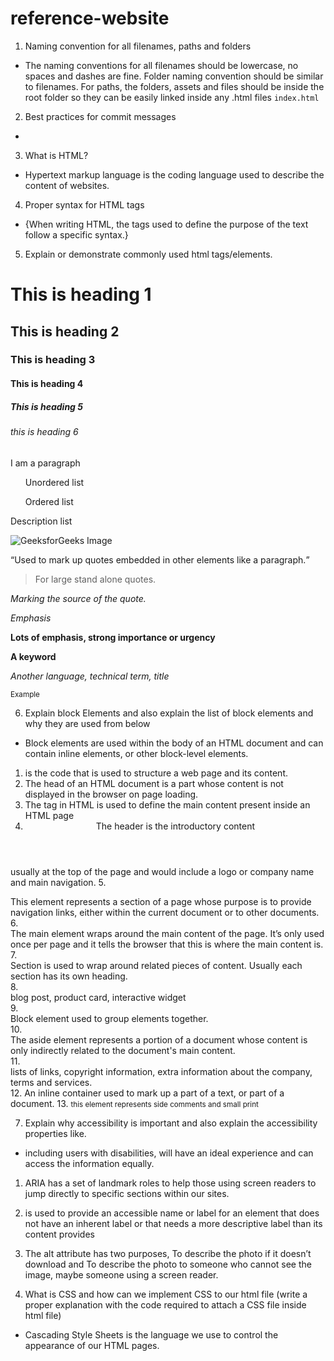 # reference-website
1. Naming convention for all filenames, paths and folders
- The naming conventions for all filenames should be lowercase, no spaces and dashes are fine. Folder naming convention should be similar to filenames. For paths, the folders, assets and files should be inside the root folder so they can be easily linked inside any .html files
    `index.html` 
2. Best practices for commit messages
- 
3. What is HTML?
- Hypertext markup language is the coding language used to describe the content of websites.
4. Proper syntax for HTML tags
-  {When writing HTML, the tags used
to define the purpose of the
text follow a specific syntax.}
5. Explain or demonstrate commonly used html tags/elements.

<h1>This is heading 1</h1>
<h2>This is heading 2</h2>
<h3>This is heading 3</h3>
<h4>This is heading 4</h4>
<h5>This is heading 5</h5>
<h6>this is heading 6</h6>

<p> I am a paragraph </p>

<ul>Unordered list</ul>

<ol>Ordered list</ol>

<dl>Description list</dl>

<img src="gfg.PNG" alt="GeeksforGeeks Image">

<q>Used to mark up quotes embedded in
other elements like a paragraph.</q>

<blockquote>For large stand alone quotes.</blockquote>

<cite>Marking the source of the quote. </cite>

<em>Emphasis</em>

<strong>Lots of emphasis, strong
importance or urgency</strong>

<b>A keyword</b>

<i>Another language, technical
term, title</i>

<small>Example</small>

6. Explain block Elements and also explain the list of block elements and why they are used from below

- Block elements are used within the body of an HTML document and can contain inline elements, or other block-level elements.

1. <html> is the code that is used to structure a web page and its content.</html>
2. <head>The head of an HTML document is a part whose content is not displayed in the browser on page loading.</head>
3. <body>The tag in HTML is used to define the main content present inside an HTML page</body>
4. <header>The header is the introductory content
usually at the top of the page and would
include a logo or company name and main
navigation.</header>
5. <nav>This element represents a section of a
page whose purpose is to provide
navigation links, either within the
current document or to other documents.</nav>
6. <main>The main element wraps around the main
content of the page. It’s only used once
per page and it tells the browser that
this is where the main content is.</main>
7. <section>Section is used to wrap around related
pieces of content. Usually each section
has its own heading.</section>
8. <article>blog post, product
card, interactive widget</article>
9. <div>Block element used to group
elements together.</div>
10. <aside>The aside element represents a portion of
a document whose content is only
indirectly related to the document's main
content.</aside>
11. <footer> lists of links, copyright information,
extra information about the company,
terms and services.</footer>
12. <span>An inline container used to mark
up a part of a text, or part of a
document.</span>
13. <small>this element represents side comments and small print</small>

7. Explain why accessibility is important and also explain the accessibility properties like.

- including users with disabilities,
will have an ideal experience and can
access the information equally.

1. <landmark-roles> ARIA has a set of landmark roles
to help those using screen readers
to jump directly to specific
sections within our sites.
2. <Aira-labels> is used to provide an accessible name or label for an element that does not have an inherent label or that needs a more descriptive label than its content provides
3. <image-alternative-texts> The alt attribute has two purposes,
To describe the photo if it doesn’t download
and To describe the photo to someone who cannot
see the image, maybe someone using a screen
reader.

8. What is CSS and how can we implement CSS to our html file (write a proper explanation with the code required to attach a CSS file inside html file)
- <what-is-CSS> Cascading Style Sheets is the
language we use to control the
appearance of our HTML pages.
<head>
<title>introduction to CSS<title>
<link rel="stylesheet" href="/css/style.css"/>
</head>

9. What is the difference between CSS property and value (write explanation and an example code.
- Properties are inside curly brackets that take the from of words like color,font weight and background color
A value is given to the property following a colon

10. Why do we use border-box property in CSS?
- border-box is used to tell the browser to account for any border and padding in the values you set for the elements width and height.

11. Explain different type of ways we can add spacing to an element
- to add an indent on a block element you use the CSS text-indent property. 

12. What is the main difference between margin and padding?
- the diffrents is that padding is the outside content that is
 pushing the edge of the box away from the content.
Outside the box is the margin that transparent
layer pushing other boxes away.

13. What are different types of display properties?
- (inline) this allows element on the same line, height
and width properties have no effect
 (block) this forces the element to be on its own line
regardless of its width
 (inline block) this element is formatted as an inline
element that can have height and width values

14. Write a brief explanation of flexbox property
- this is a one dimensional layout pattern that makes it easy to design flexible and effective layouts.

15. What are different types of flexbox properties and what is the major difference between them?
- flex-end,center,space-between,space-around,space-evenly all of these properties do somthing different things with the spacing of your layout

16. Explain with code the use of flexbox property on a parent element and also explain the sub properties you might need for the flexbox property
- in order for flexbox to work the parent element must be givin a display of flex in css code. the children then must be givin properties sush as algin content, justify content. in order to be displayed in the flex form. these are all written in the css code.

17. Write a code example on how you will use a flexbox property on a parent element with sub properties.
- to add a flexbox to a section your code would look like 
.container {
    display: flex;
}
18. What is CSS grid property?
- two dimensional layout system that lets you lay content out in rows and columns

19. Write the parent and two sub-properties used for CSS Grid Property.
- the parent property for css grid is display and sub properties are grid and inline grid.

20. What is the difference between display: flex and display: grid?
- Flexbox is designed for one-dimensional layouts, and Grid for two-dimensional layouts.

21. What sub-property we use to divide elements in CSS Grid properties?
- to divid elements in CSS grid properties you would use without .s <.div .class.="grind-container">
22. What unit we use to fractionally divide the element width in CSS Grid property and what are others unit we can use alternatively? (Write a code example)
- to fractionally divide the elements width in css grid you would use the fr unit . witch would look like grind-template-columns: 1fr 1fr 1fr; other units you can use are ex, px, %, and em

23. What is the area property in CSS grid we use for the child elements?
- we use grid: row and grid; column for child elements

24. Which sub-property of display grid you can use to prevent displaying empty columns. Write a code example of that property.
- wrapper {
  display: grid; 
}
25. Explain the steps to add google fonts to your CSS file and how will you link it to the html file
- Find a font in google fonts and click it  then, click + Select this style. On the right side, you'll see a container with the name "Selected family".
Click Embed and choose <link> or import depending on where you need to add the font in HTML or CSS
Copy and paste the codes you need

font-face {
  font-family: myFirstFont;
  src: url(sansation_light.woff);
}

div {
  font-family: myFirstFont;}
